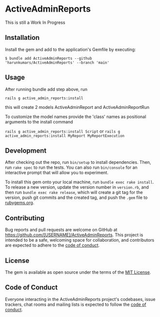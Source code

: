 # ActiveAdminReports

This is still a Work In Progress

## Installation

Install the gem and add to the application's Gemfile by executing:

    $ bundle add ActiveAdminReports --github 'harunkumars/ActiveAdminReports' --branch 'main'

## Usage

After running bundle add step above,
run 

`rails g active_admin_reports:install`

this will create 2 models ActiveAdminReport and ActiveAdminReportRun

To customize the model names provide the 'class' names as positional arguments to the install command

`rails g active_admin_reports:install Script`
or
`rails g active_admin_reports:install MyReport MyReportExecution`

## Development

After checking out the repo, run `bin/setup` to install dependencies. Then, run `rake spec` to run the tests. You can also run `bin/console` for an interactive prompt that will allow you to experiment.

To install this gem onto your local machine, run `bundle exec rake install`. To release a new version, update the version number in `version.rb`, and then run `bundle exec rake release`, which will create a git tag for the version, push git commits and the created tag, and push the `.gem` file to [rubygems.org](https://rubygems.org).

## Contributing

Bug reports and pull requests are welcome on GitHub at https://github.com/[USERNAME]/ActiveAdminReports. This project is intended to be a safe, welcoming space for collaboration, and contributors are expected to adhere to the [code of conduct](https://github.com/[USERNAME]/ActiveAdminReports/blob/master/CODE_OF_CONDUCT.md).

## License

The gem is available as open source under the terms of the [MIT License](https://opensource.org/licenses/MIT).

## Code of Conduct

Everyone interacting in the ActiveAdminReports project's codebases, issue trackers, chat rooms and mailing lists is expected to follow the [code of conduct](https://github.com/[USERNAME]/ActiveAdminReports/blob/master/CODE_OF_CONDUCT.md).
